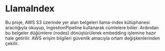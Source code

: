 # LlamaIndex
Bu proje, AWS S3 üzerinde yer alan belgeleri llama-index kütüphanesi aracılığıyla okuyup, IngestionPipeline kullanarak cümlelere böler. Ardından bu belgeler düğümlere (nodes) dönüştürülerek embedding işlemine hazır hale getirilir. AWS erişim bilgileri güvenlik amacıyla ortam değişkenlerinden çekilir.
